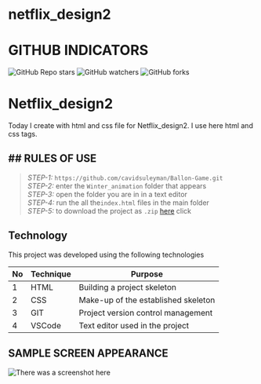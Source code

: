 # netflix_design2
 
# GITHUB INDICATORS

![GitHub Repo stars](https://img.shields.io/github/stars/IlkinLion/netflix_design2?style=for-the-badge)
![GitHub watchers](https://img.shields.io/github/watchers/IlkinLion/netflix_design2?style=for-the-badge)
![GitHub forks](https://img.shields.io/github/forks/IlkinLion/netflix_design2?style=for-the-badge)

  # Netflix_design2

Today I create with html and css file for Netflix_design2. I use here html and css tags. 
## ## RULES OF USE

> *STEP-1:* `https://github.com/cavidsuleyman/Ballon-Game.git` <br/>
> *STEP-2:*  enter the `Winter_animation` folder that appears <br/>
> *STEP-3:*  open the folder you are in in a text editor <br/>
> *STEP-4:*  run the  all the`index.html` files in the main folder <br/>
> *STEP-5:*  to download the project as `.zip`  [here](https://github.com/cavidsuleyman/Ballon-Game/archive/refs/heads/master.zip) click <br/>


## Technology

This project was developed using the following technologies

| No | Technique | Purpose |
| - | ---------- | --------------------- |
| 1 | HTML | Building a project skeleton |
| 2 | CSS |  Make-up of the established skeleton |
| 3 | GIT |  Project version control management |
| 4 | VSCode | Text editor used in the project |


## SAMPLE SCREEN APPEARANCE

![There was a screenshot here](./screen_1.1.1.PNG)
